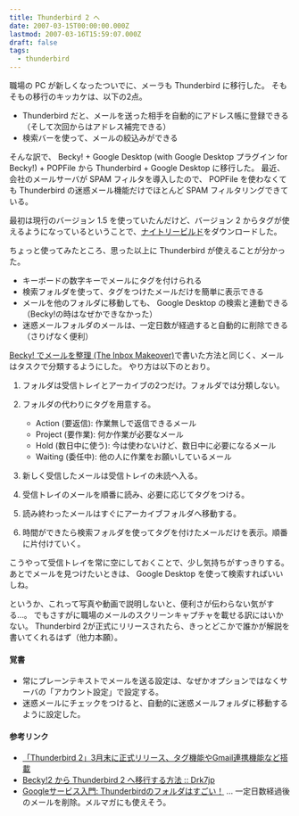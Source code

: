 ```yaml
---
title: Thunderbird 2 へ
date: 2007-03-15T00:00:00.000Z
lastmod: 2007-03-16T15:59:07.000Z
draft: false
tags:
  - thunderbird
---
```


職場の PC が新しくなったついでに、メーラも Thunderbird に移行した。 そもそもの移行のキッカケは、以下の2点。

- Thunderbird だと、メールを送った相手を自動的にアドレス帳に登録できる（そして次回からはアドレス補完できる）
- 検索バーを使って、メールの絞込みができる

そんな訳で、 Becky! + Google Desktop (with Google Desktop プラグイン for Becky!) + POPFile から Thunderbird + Google Desktop に移行した。 最近、会社のメールサーバが SPAM フィルタを導入したので、 POPFile を使わなくても Thunderbird の迷惑メール機能だけでほとんど SPAM フィルタリングできている。

最初は現行のバージョン 1.5 を使っていたんだけど、バージョン 2 からタグが使えるようになっているということで、[ナイトリービルド](http://ftp.mozilla.org/pub/mozilla.org/thunderbird/nightly/latest-mozilla1.8-l10n/)をダウンロードした。

ちょっと使ってみたところ、思った以上に Thunderbird が使えることが分かった。

- キーボードの数字キーでメールにタグを付けられる
- 検索フォルダを使って、タグをつけたメールだけを簡単に表示できる
- メールを他のフォルダに移動しても、 Google Desktop の検索と連動できる（Becky!の時はなぜかできなかった）
- 迷惑メールフォルダのメールは、一定日数が経過すると自動的に削除できる（さりげなく便利）

[Becky! でメールを整理 (The Inbox Makeover)](/posts/20060105/p01)で書いた方法と同じく、メールはタスクで分類するようにした。 やり方は以下のとおり。

1. フォルダは受信トレイとアーカイブの2つだけ。フォルダでは分類しない。

2. フォルダの代わりにタグを用意する。

   - Action (要返信): 作業無しで返信できるメール
   - Project (要作業): 何か作業が必要なメール
   - Hold (数日中に使う): 今は使わないけど、数日中に必要になるメール
   - Waiting (委任中): 他の人に作業をお願いしているメール

3. 新しく受信したメールは受信トレイの未読へ入る。

4. 受信トレイのメールを順番に読み、必要に応じてタグをつける。

5. 読み終わったメールはすぐにアーカイブフォルダへ移動する。

6. 時間ができたら検索フォルダを使ってタグを付けたメールだけを表示。順番に片付けていく。

こうやって受信トレイを常に空にしておくことで、少し気持ちがすっきりする。 あとでメールを見つけたいときは、 Google Desktop を使って検索すればいいしね。

というか、これって写真や動画で説明しないと、便利さが伝わらない気がする…。 でもさすがに職場のメールのスクリーンキャプチャを載せる訳にはいかない。 Thunderbird 2が正式にリリースされたら、きっとどこかで誰かが解説を書いてくれるはず（他力本願）。

#### 覚書

- 常にプレーンテキストでメールを送る設定は、なぜかオプションではなくサーバの「アカウント設定」で設定する。
- 迷惑メールにチェックをつけると、自動的に迷惑メールフォルダに移動するように設定した。

#### 参考リンク

- [「Thunderbird 2」3月末に正式リリース、タグ機能やGmail連携機能など搭載](http://internet.watch.impress.co.jp/cda/news/2007/03/09/15034.html)
- [Becky!2 から Thunderbird 2 へ移行する方法 :: Drk7jp](http://www.drk7.jp/MT/archives/001192.html)
- [Googleサービス入門: Thunderbirdのフォルダはすごい！](http://penchi-google.blogspot.com/2007/02/thunderbird.html) … 一定日数経過後のメールを削除。メルマガにも使えそう。
